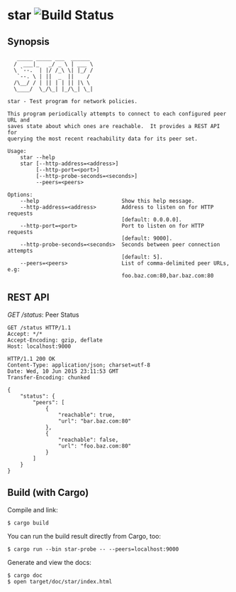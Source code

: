 # star ![Build Status](https://travis-ci.org/mesosphere/star.svg?branch=master)

## Synopsis

```
   _____ _____ ___  ______
  /  ___|_   _/ _ \ | ___ \
  \ `--.  | |/ /_\ \| |_/ /
   `--. \ | ||  _  ||    /
  /\__/ / | || | | || |\ \
  \____/  \_/\_| |_/\_| \_|

star - Test program for network policies.

This program periodically attempts to connect to each configured peer URL and
saves state about which ones are reachable.  It provides a REST API for
querying the most recent reachability data for its peer set.

Usage:
    star --help
    star [--http-address=<address>]
         [--http-port=<port>]
         [--http-probe-seconds=<seconds>]
         --peers=<peers>

Options:
    --help                          Show this help message.
    --http-address=<address>        Address to listen on for HTTP requests
                                    [default: 0.0.0.0].
    --http-port=<port>              Port to listen on for HTTP requests
                                    [default: 9000].
    --http-probe-seconds=<seconds>  Seconds between peer connection attempts
                                    [default: 5].
    --peers=<peers>                 List of comma-delimited peer URLs, e.g:
                                    foo.baz.com:80,bar.baz.com:80
```

## REST API

*GET /status*: Peer Status

```http
GET /status HTTP/1.1
Accept: */*
Accept-Encoding: gzip, deflate
Host: localhost:9000
```

```http
HTTP/1.1 200 OK
Content-Type: application/json; charset=utf-8
Date: Wed, 10 Jun 2015 23:11:53 GMT
Transfer-Encoding: chunked

{
    "status": {
        "peers": [
            {
                "reachable": true,
                "url": "bar.baz.com:80"
            },
            {
                "reachable": false,
                "url": "foo.baz.com:80"
            }
        ]
    }
}
```

## Build (with Cargo)

Compile and link:

```shell
$ cargo build
```

You can run the build result directly from Cargo, too:

```shell
$ cargo run --bin star-probe -- --peers=localhost:9000
```

Generate and view the docs:

```shell
$ cargo doc
$ open target/doc/star/index.html
```
